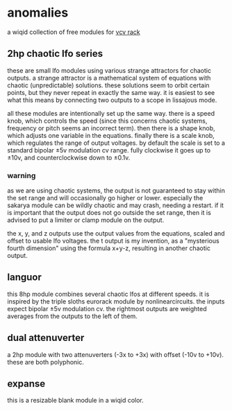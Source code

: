 # anomalies
a wiqid collection of free modules for [vcv rack](https://vcvrack.com/)

## 2hp chaotic lfo series

these are small lfo modules using various strange attractors for chaotic
outputs. a strange attractor is a mathematical system of equations with chaotic
(unpredictable) solutions. these solutions seem to orbit certain points, but
they never repeat in exactly the same way. it is easiest to see what this means
by connecting two outputs to a scope in lissajous mode.

all these modules are intentionally set up the same way. there is a speed knob,
which controls the speed (since this concerns chaotic systems, frequency or
pitch seems an incorrect term). then there is a shape knob, which adjusts one
variable in the equations. finally there is a scale knob, which regulates the
range of output voltages. by default the scale is set to a standard bipolar ±5v
modulation cv range. fully clockwise it goes up to ±10v, and counterclockwise
down to ±0.1v.

### warning

as we are using chaotic systems, the output is not guaranteed to stay within the
set range and will occasionally go higher or lower. especially the sakarya
module can be wildly chaotic and may crash, needing a restart. if it is
important that the output does not go outside the set range, then it is advised
to put a limiter or clamp module on the output.

the x, y, and z outputs use the output values from the equations, scaled and
offset to usable lfo voltages. the t output is my invention, as a "mysterious
fourth dimension" using the formula x+y-z, resulting in another chaotic
output.

## languor

this 8hp module combines several chaotic lfos at different speeds.
it is inspired by the triple sloths eurorack module by nonlinearcircuits.
the inputs expect bipolar ±5v modulation cv. the rightmost outputs are weighted
averages from the outputs to the left of them.

## dual attenuverter

a 2hp module with two attenuverters (-3x to +3x) with offset (-10v to +10v).
these are both polyphonic.

## expanse

this is a resizable blank module in a wiqid color.
